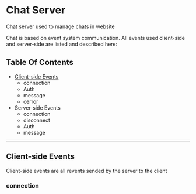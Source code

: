 # Chat Server
Chat server used to manage chats in website

Chat is based on event system communication. All events used client-side and server-side are listed and described here:

## Table Of Contents
* [Client-side Events](#clientside-events)
  * connection
  * Auth
  * message
  * cerror
* Server-side Events
  * connection
  * disconnect
  * Auth
  * message

___

## Client-side Events
Client-side events are all revents sended by the server to the client
### connection
